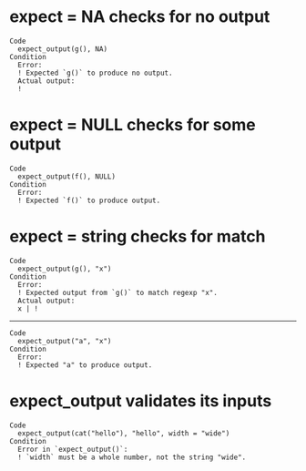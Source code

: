 # expect = NA checks for no output

    Code
      expect_output(g(), NA)
    Condition
      Error:
      ! Expected `g()` to produce no output.
      Actual output:
      !

# expect = NULL checks for some output

    Code
      expect_output(f(), NULL)
    Condition
      Error:
      ! Expected `f()` to produce output.

# expect = string checks for match

    Code
      expect_output(g(), "x")
    Condition
      Error:
      ! Expected output from `g()` to match regexp "x".
      Actual output:
      x | !

---

    Code
      expect_output("a", "x")
    Condition
      Error:
      ! Expected "a" to produce output.

# expect_output validates its inputs

    Code
      expect_output(cat("hello"), "hello", width = "wide")
    Condition
      Error in `expect_output()`:
      ! `width` must be a whole number, not the string "wide".

